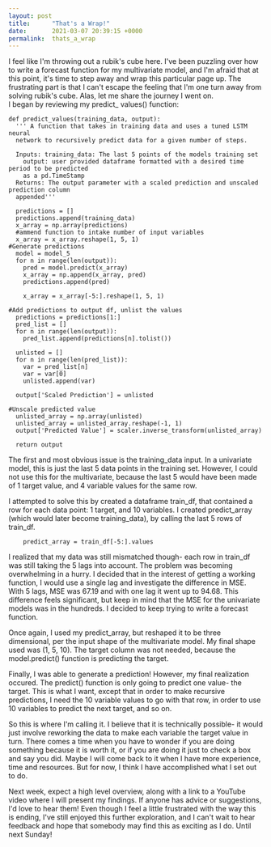 ```yaml
---
layout: post
title:      "That's a Wrap!"
date:       2021-03-07 20:39:15 +0000
permalink:  thats_a_wrap
---
```



I feel like I'm throwing out a rubik's cube here. I've been puzzling over how to write a forecast function for my multivariate model, and I'm afraid that at this point, it's time to step away and wrap this particular page up. The frustrating part is that I can't escape the feeling that I'm one turn away from solving rubik's cube. Alas, let me share the journey I went on.  
I began by reviewing my predict_ values() function:  
```
def predict_values(training_data, output):
  ''' A function that takes in training data and uses a tuned LSTM neural 
  network to recursively predict data for a given number of steps.

  Inputs: training_data: The last 5 points of the models training set
    output: user provided dataframe formatted with a desired time period to be predicted
    as a pd.TimeStamp 
  Returns: The output parameter with a scaled prediction and unscaled prediction column 
  appended'''

  predictions = []
  predictions.append(training_data)
  x_array = np.array(predictions)
  #ammend function to intake number of input variables
  x_array = x_array.reshape(1, 5, 1)
#Generate predictions
  model = model_5
  for n in range(len(output)):
    pred = model.predict(x_array)
    x_array = np.append(x_array, pred)
    predictions.append(pred)

    x_array = x_array[-5:].reshape(1, 5, 1)

#Add predictions to output df, unlist the values
  predictions = predictions[1:]
  pred_list = []
  for n in range(len(output)):
    pred_list.append(predictions[n].tolist())

  unlisted = []
  for n in range(len(pred_list)):
    var = pred_list[n]
    var = var[0]
    unlisted.append(var)

  output['Scaled Prediction'] = unlisted

#Unscale predicted value
  unlisted_array = np.array(unlisted)
  unlisted_array = unlisted_array.reshape(-1, 1)
  output['Predicted Value'] = scaler.inverse_transform(unlisted_array)

  return output
```	
The first and most obvious issue is the training_data input. In a univariate model, this is just the last 5 data points in the training set. However, I could not use this for the multivariate, because the last 5 would have been made of 1 target value, and 4 variable values for the same row.  

I attempted to solve this by created a dataframe train_df, that contained a row for each data point: 1 target, and 10 variables. I created predict_array (which would later become training_data), by calling the last 5 rows of train_df.  
```
	predict_array = train_df[-5:].values
```

I realized that my data was still mismatched though- each row in train_df was still taking the 5 lags into account. The problem was becoming overwhelming in a hurry. I decided that in the interest of getting a working function, I would use a single lag and investigate the difference in MSE. With 5 lags, MSE was 67.19 and with one lag it went up to 94.68. This difference feels significant, but keep in mind that the MSE for the univariate models was in the hundreds. I decided to keep trying to write a forecast function.  

Once again, I used my predict_array, but reshaped it to be three dimensional, per the input shape of the multivariate model. My final shape used was (1, 5, 10). The target column was not needed, because the model.predict() function is predicting the target.  

Finally, I was able to generate a prediction! However, my final realization occured. The predict() function is only going to predict one value- the target. This is what I want, except that in order to make recursive predictions, I need the 10 variable values to go with that row, in order to use 10 variables to predict the next target, and so on.  

So this is where I'm calling it. I believe that it is technically possible- it would just involve reworking the data to make each variable the target value in turn. There comes a time when you have to wonder if you are doing something because it is worth it, or if you are doing it just to check a box and say you did. Maybe I will come back to it when I have more experience, time and resources. But for now, I think I have accomplished what I set out to do.  

Next week, expect a high level overview, along with a link to a YouTube video where I will present my findings. If anyone has advice or suggestions, I'd love to hear them! Even though I feel a little frustrated with the way this is ending, I've still enjoyed this further exploration, and I can't wait to hear feedback and hope that somebody may find this as exciting as I do. Until next Sunday! 
